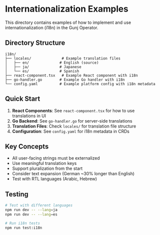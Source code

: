 # Internationalization Examples

This directory contains examples of how to implement and use internationalization (i18n) in the Gunj Operator.

## Directory Structure

```
i18n/
├── locales/              # Example translation files
│   ├── en/              # English (source)
│   ├── ja/              # Japanese
│   └── es/              # Spanish
├── react-component.tsx   # Example React component with i18n
├── go-handler.go        # Example Go handler with i18n
└── config.yaml          # Example platform config with i18n metadata
```

## Quick Start

1. **React Components**: See `react-component.tsx` for how to use translations in UI
2. **Go Backend**: See `go-handler.go` for server-side translations
3. **Translation Files**: Check `locales/` for translation file structure
4. **Configuration**: See `config.yaml` for i18n metadata in CRDs

## Key Concepts

- All user-facing strings must be externalized
- Use meaningful translation keys
- Support pluralization from the start
- Consider text expansion (German ~30% longer than English)
- Test with RTL languages (Arabic, Hebrew)

## Testing

```bash
# Test with different languages
npm run dev -- --lang=ja
npm run dev -- --lang=es

# Run i18n tests
npm run test:i18n
```
